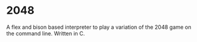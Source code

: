 <h1> 2048 </h1>
A flex and bison based interpreter to play a variation of the 2048 game on the command line.
Written in C.
